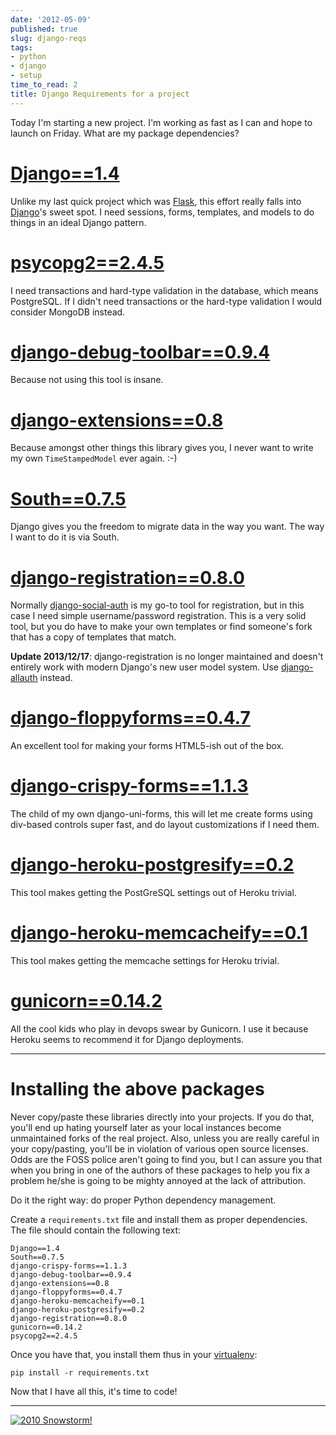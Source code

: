 ```yaml
---
date: '2012-05-09'
published: true
slug: django-reqs
tags:
- python
- django
- setup
time_to_read: 2
title: Django Requirements for a project
---
```


Today I'm starting a new project. I'm working as fast as I can and
hope to launch on Friday. What are my package dependencies?

[Django==1.4](http://pypi.python.org/pypi/Django/1.4)
=====================================================

Unlike my last quick project which was [Flask](http://flask.pocoo.org/),
this effort really falls into [Django](http://djangoproject.com)'s
sweet spot. I need sessions, forms, templates, and models to do things
in an ideal Django pattern.

[psycopg2==2.4.5](http://pypi.python.org/pypi/psycopg2)
=======================================================

I need transactions and hard-type validation in the database, which
means PostgreSQL. If I didn't need transactions or the hard-type
validation I would consider MongoDB instead.

[django-debug-toolbar==0.9.4](http://pypi.python.org/pypi/django-debug-toolbar)
===============================================================================

Because not using this tool is insane.

[django-extensions==0.8](http://pypi.python.org/pypi/django-extensions)
=======================================================================

Because amongst other things this library gives you, I never want to
write my own `TimeStampedModel` ever again. :-)

[South==0.7.5](http://pypi.python.org/pypi/South)
=================================================

Django gives you the freedom to migrate data in the way you want. The
way I want to do it is via South.

[django-registration==0.8.0](http://pypi.python.org/pypi/django-registration)
=============================================================================

Normally
[django-social-auth](http://pypi.python.org/pypi/django-social-auth) is
my go-to tool for registration, but in this case I need simple
username/password registration. This is a very solid tool, but you do
have to make your own templates or find someone's fork that has a copy
of templates that match.

**Update 2013/12/17**: django-registration is no longer maintained and
doesn't entirely work with modern Django's new user model system. Use
[django-allauth](https://github.com/pennersr/django-allauth) instead.

[django-floppyforms==0.4.7](http://pypi.python.org/pypi/django-floppyforms)
===========================================================================

An excellent tool for making your forms HTML5-ish out of the box.

[django-crispy-forms==1.1.3](https://pypi.python.org/pypi/django-crispy-forms)
==============================================================================

The child of my own django-uni-forms, this will let me create forms
using div-based controls super fast, and do layout customizations if I
need them.

[django-heroku-postgresify==0.2](https://pypi.python.org/pypi/django-heroku-postgresify)
========================================================================================

This tool makes getting the PostGreSQL settings out of Heroku trivial.

[django-heroku-memcacheify==0.1](https://pypi.python.org/pypi/django-heroku-memcacheify)
========================================================================================

This tool makes getting the memcache settings for Heroku trivial.

[gunicorn==0.14.2](http://pypi.python.org/pypi/gunicorn)
========================================================

All the cool kids who play in devops swear by Gunicorn. I use it because
Heroku seems to recommend it for Django deployments.

------------------------------------------------------------------------

Installing the above packages
=============================

Never copy/paste these libraries directly into your projects. If you do
that, you'll end up hating yourself later as your local instances
become unmaintained forks of the real project. Also, unless you are
really careful in your copy/pasting, you'll be in violation of various
open source licenses. Odds are the FOSS police aren't going to find
you, but I can assure you that when you bring in one of the authors of
these packages to help you fix a problem he/she is going to be mighty
annoyed at the lack of attribution.

Do it the right way: do proper Python dependency management.

Create a `requirements.txt` file and install them as proper
dependencies. The file should contain the following text:

    Django==1.4
    South==0.7.5   
    django-crispy-forms==1.1.3
    django-debug-toolbar==0.9.4
    django-extensions==0.8
    django-floppyforms==0.4.7
    django-heroku-memcacheify==0.1
    django-heroku-postgresify==0.2
    django-registration==0.8.0
    gunicorn==0.14.2
    psycopg2==2.4.5

Once you have that, you install them thus in your
[virtualenv](https://pypi.python.org/pypi/virtualenv):

    pip install -r requirements.txt

Now that I have all this, it's time to code!

------------------------------------------------------------------------

[![2010 Snowstorm!](images/4358842735_38991c0944.jpg)](http://www.flickr.com/photos/pydanny/4358842735/)
